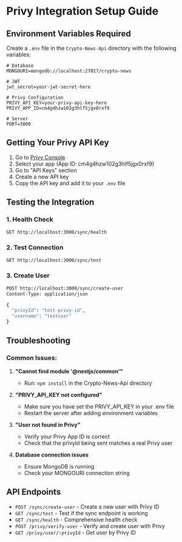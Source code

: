# Privy Integration Setup Guide

## Environment Variables Required

Create a `.env` file in the `Crypto-News-Api` directory with the following variables:

```env
# Database
MONGOURI=mongodb://localhost:27017/crypto-news

# JWT
jwt_secret=your-jwt-secret-here

# Privy Configuration
PRIVY_API_KEY=your-privy-api-key-here
PRIVY_APP_ID=cm4g4hzw102g3hlf5jgx0rxf9

# Server
PORT=3000
```

## Getting Your Privy API Key

1. Go to [Privy Console](https://console.privy.io/)
2. Select your app (App ID: cm4g4hzw102g3hlf5jgx0rxf9)
3. Go to "API Keys" section
4. Create a new API key
5. Copy the API key and add it to your `.env` file

## Testing the Integration

### 1. Health Check
```bash
GET http://localhost:3000/sync/health
```

### 2. Test Connection
```bash
GET http://localhost:3000/sync/test
```

### 3. Create User
```bash
POST http://localhost:3000/sync/create-user
Content-Type: application/json

{
  "privyId": "test-privy-id",
  "username": "testuser"
}
```

## Troubleshooting

### Common Issues:

1. **"Cannot find module '@nestjs/common'"**
   - Run: `npm install` in the Crypto-News-Api directory

2. **"PRIVY_API_KEY not configured"**
   - Make sure you have set the PRIVY_API_KEY in your .env file
   - Restart the server after adding environment variables

3. **"User not found in Privy"**
   - Verify your Privy App ID is correct
   - Check that the privyId being sent matches a real Privy user

4. **Database connection issues**
   - Ensure MongoDB is running
   - Check your MONGOURI connection string

## API Endpoints

- `POST /sync/create-user` - Create a new user with Privy ID
- `GET /sync/test` - Test if the sync endpoint is working
- `GET /sync/health` - Comprehensive health check
- `POST /privy/verify-user` - Verify and create user with Privy
- `GET /privy/user/:privyId` - Get user by Privy ID 